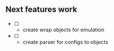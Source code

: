 ## Next features work
- [ ] - create wrap objects for emulation
- [ ] - create parser for configs to objects
